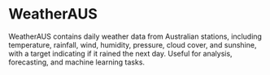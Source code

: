 # WeatherAUS
 WeatherAUS contains daily weather data from Australian stations, including temperature, rainfall, wind, humidity, pressure, cloud cover, and sunshine, with a target indicating if it rained the next day. Useful for analysis, forecasting, and machine learning tasks.
